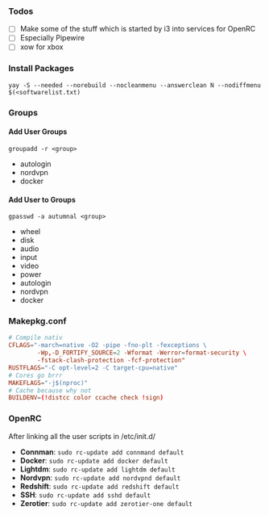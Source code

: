 ### Todos
 - [ ] Make some of the stuff which is started by i3 into services for OpenRC
  - [ ] Especially Pipewire
 - [ ] xow for xbox

### Install Packages
`yay -S --needed --norebuild --nocleanmenu --answerclean N --nodiffmenu $(<softwarelist.txt)`


### Groups
#### Add User Groups
`groupadd -r <group>`
- autologin
- nordvpn
- docker

#### Add User to Groups
`gpasswd -a autumnal <group>`
- wheel
- disk
- audio
- input
- video
- power
- autologin
- nordvpn
- docker

### Makepkg.conf
```conf
# Compile nativ
CFLAGS="-march=native -O2 -pipe -fno-plt -fexceptions \
        -Wp,-D_FORTIFY_SOURCE=2 -Wformat -Werror=format-security \
        -fstack-clash-protection -fcf-protection"
RUSTFLAGS="-C opt-level=2 -C target-cpu=native"
# Cores go brrr
MAKEFLAGS="-j$(nproc)"
# Cache because why not
BUILDENV=(!distcc color ccache check !sign)
```

### OpenRC
After linking all the user scripts in /etc/init.d/
- **Connman**: `sudo rc-update add connmand default`
- **Docker**: `sudo rc-update add docker default`
- **Lightdm**: `sudo rc-update add lightdm default`
- **Nordvpn**: `sudo rc-update add nordvpnd default`
- **Redshift**: `sudo rc-update add redshift default`
- **SSH**: `sudo rc-update add sshd default`
- **Zerotier**: `sudo rc-update add zerotier-one default`
